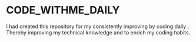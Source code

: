 # CODE_WITHME_DAILY
I had created this repository for my consistently improving by coding daily . Thereby improving my technical knowledge and to enrich my coding habits. 
